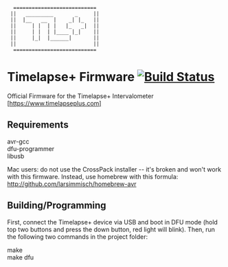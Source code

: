       ===========================
     ||   _________       _     ||
     ||  |__   __  |    _| |_   ||
     ||     | |  | |   |_   _|  ||
     ||     | |  | |____ |_|    ||
     ||     |_|  |______|       ||
     ||                         ||
      ===========================


Timelapse+ Firmware [![Build Status](https://travis-ci.org/timelapseplus/TimelapsePlus-Firmware.png)](https://travis-ci.org/timelapseplus/TimelapsePlus-Firmware)
===================

Official Firmware for the Timelapse+ Intervalometer [https://www.timelapseplus.com]


Requirements
------------

avr-gcc  
dfu-programmer  
libusb  

Mac users: do not use the CrossPack installer -- it's broken and won't work with this firmware.  Instead, use homebrew with this formula: http://github.com/larsimmisch/homebrew-avr


Building/Programming
--------

First, connect the Timelapse+ device via USB and boot in DFU mode (hold top two buttons and press the down button, red light will blink).  Then, run the following two commands in the project folder:

make  
make dfu  



